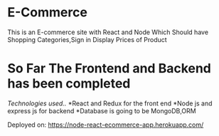 # E-Commerce
This is an E-commerce site with React and Node Which Should have Shopping Categories,Sign in Display Prices of Product
 <h1> So Far The Frontend and Backend has been completed </h1>
 

<em>Technologies used..</em>
*React and Redux for the front end
*Node js and express js for backend
*Database is going to be MongoDB,ORM

Deployed on: https://node-react-ecommerce-app.herokuapp.com/
